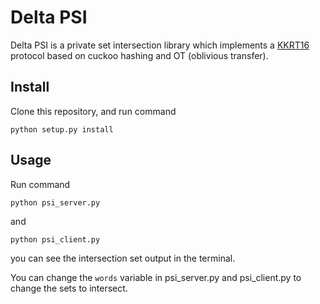 # Delta PSI

Delta PSI is a private set intersection library which implements a 
[KKRT16](https://eprint.iacr.org/2016/799) protocol
based on cuckoo hashing and OT (oblivious transfer).

## Install

Clone this repository, and run command

```
python setup.py install
```

## Usage

Run command

```
python psi_server.py
```

and 

```
python psi_client.py
```

you can see the intersection set output in the terminal.

You can change the `words` variable in psi_server.py and psi_client.py 
to change the sets to intersect.